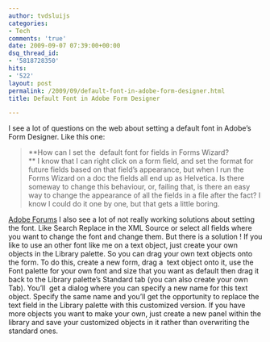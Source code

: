 ```yaml
---
author: tvdsluijs
categories:
- Tech
comments: 'true'
date: 2009-09-07 07:39:00+00:00
dsq_thread_id:
- '5818728350'
hits:
- '522'
layout: post
permalink: /2009/09/default-font-in-adobe-form-designer.html
title: Default Font in Adobe Form Designer

---
```

I see a lot of questions on the web about setting a default font in Adobe’s Form Designer. Like this one: 

> **How can I set the  default font for fields in Forms Wizard?   
>** I know that I can right click on a form field, and set the format for future fields based on that field&#8217;s appearance, but when I run the Forms Wizard on a doc the fields all end up as Helvetica. Is there someway to change this behaviour, or, failing that, is there an easy way to change the appearance of all the fields in a file after the fact? I know I could do it one by one, but that gets a little boring. 

<a title="Setting default font in Adobe Form Designer" href="http://forums.adobe.com/thread/300264" target="_blank">Adobe Forums</a> I also see a lot of not really working solutions about setting the font. Like Search Replace in the XML Source or select all fields where you want to change the font and change them. But there is a solution ! <a name="more"></a> If you like to use an other font like me on a text object, just create your own objects in the Library palette. So you can drag your own text objects onto the form. To do this, create a new form, drag a  text object onto it, use the Font palette for your own font and size that you want as default then drag it back to the Library palette&#8217;s Standard tab (you can also create your own Tab). You&#8217;ll  get a dialog where you can specify a new name for this text object. Specify the same name and you&#8217;ll get the opportunity to replace the text field in the Library palette with this customized version. If you have more objects you want to make your own, just create a new panel within the library and save your customized objects in it rather than overwriting the standard ones.